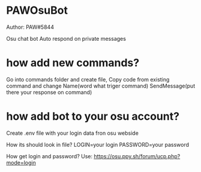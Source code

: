 # PAWOsuBot
 Author: PAW#5844

Osu chat bot
Auto respond on private messages

# how add new commands?
 Go into commands folder and create file,
 Copy code from existing command and change
 Name(word what triger command)
 SendMessage(put there your response on command)

# how add bot to your osu account?
 Create .env file with your login data fron osu webside
 
 How its should look in file?
 LOGIN=your login
 PASSWORD=your password

 How get login and password?
 Use: https://osu.ppy.sh/forum/ucp.php?mode=login

